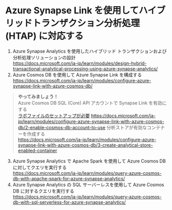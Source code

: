 # Azure Synapse Link を使用してハイブリッドトランザクション分析処理 (HTAP) に対応する

1. Azure Synapse Analytics を使用したハイブリッド トランザクションおよび分析処理ソリューションの設計    
https://docs.microsoft.com/ja-jp/learn/modules/design-hybrid-transactional-analytical-processing-using-azure-synapse-analytics/  
2. Azure Cosmos DB を使用して Azure Synapse Link を構成する   
https://docs.microsoft.com/ja-jp/learn/modules/configure-azure-synapse-link-with-azure-cosmos-db/  

>**やってみましょう！** <br>
> Azure Cosmos DB SQL (Core) API アカウントで Synapse Link を有効にする   
> [ラボファイルのセットアップが必要](lab.md)
> https://docs.microsoft.com/ja-jp/learn/modules/configure-azure-synapse-link-with-azure-cosmos-db/2-enable-cosmos-db-account-to-use
> 分析ストアが有効なコンテナーを作成する   
> https://docs.microsoft.com/ja-jp/learn/modules/configure-azure-synapse-link-with-azure-cosmos-db/3-create-analytical-store-enabled-container

3. Azure Synapse Analytics で Apache Spark を使用して Azure Cosmos DB に対してクエリを実行する    
https://docs.microsoft.com/ja-jp/learn/modules/query-azure-cosmos-db-with-apache-spark-for-azure-synapse-analytics/   
4. Azure Synapse Analytics の SQL サーバーレスを使用して Azure Cosmos DB に対するクエリを実行する   
https://docs.microsoft.com/ja-jp/learn/modules/query-azure-cosmos-db-with-sql-serverless-for-azure-synapse-analytics/   
